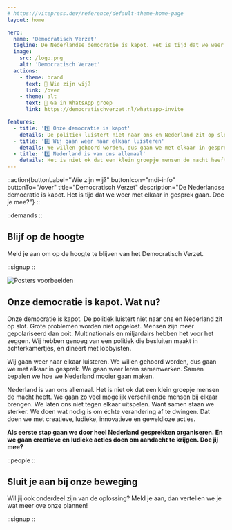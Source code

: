```yaml
---
# https://vitepress.dev/reference/default-theme-home-page
layout: home

hero:
  name: 'Democratisch Verzet'
  tagline: De Nederlandse democratie is kapot. Het is tijd dat we weer met elkaar in gesprek gaan. Doe je mee?
  image:
    src: /logo.png
    alt: 'Democratisch Verzet'
  actions:
    - theme: brand
      text: 💁 Wie zijn wij?
      link: /over
    - theme: alt
      text: 💬 Ga in WhatsApp groep
      link: https://democratischverzet.nl/whatsapp-invite

features:
  - title: '1️⃣ Onze democratie is kapot'
    details: De politiek luistert niet naar ons en Nederland zit op slot.
  - title: '2️⃣ Wij gaan weer naar elkaar luisteren'
    details: We willen gehoord worden, dus gaan we met elkaar in gesprek.
  - title: '3️⃣ Nederland is van ons allemaal'
    details: Het is niet ok dat een klein groepje mensen de macht heeft.
---
```


::action{buttonLabel="Wie zijn wij?" buttonIcon="mdi-info" buttonTo="/over" title="Democratisch Verzet" description="De Nederlandse democratie is kapot. Het is tijd dat we weer met elkaar in gesprek gaan. Doe je mee?"}
::

::demands
::

## Blijf op de hoogte

Meld je aan om op de hoogte te blijven van het Democratisch Verzet.

::signup
::

![Posters voorbeelden](/img/huiskamergesprek.webp)

## Onze democratie is kapot. Wat nu?

Onze democratie is kapot. De politiek luistert niet naar ons en Nederland zit op slot. Grote problemen worden niet opgelost. Mensen zijn meer gepolariseerd dan ooit. Multinationals en miljardairs hebben het voor het zeggen. Wij hebben genoeg van een politiek die besluiten maakt in achterkamertjes, en dineert met lobbyisten.

Wij gaan weer naar elkaar luisteren. We willen gehoord worden, dus gaan we met elkaar in gesprek. We gaan weer leren samenwerken. Samen bepalen we hoe we Nederland mooier gaan maken.

Nederland is van ons allemaal. Het is niet ok dat een klein groepje mensen de macht heeft. We gaan zo veel mogelijk verschillende mensen bij elkaar brengen. We laten ons niet tegen elkaar uitspelen. Want samen staan we sterker. We doen wat nodig is om échte verandering af te dwingen. Dat doen we met creatieve, ludieke, innovatieve en geweldloze acties.

**Als eerste stap gaan we door heel Nederland gesprekken organiseren. En we gaan creatieve en ludieke acties doen om aandacht te krijgen. Doe jij mee?**

::people
::

## Sluit je aan bij onze beweging

Wil jij ook onderdeel zijn van de oplossing? Meld je aan, dan vertellen we je wat meer ove onze plannen!

::signup
::
